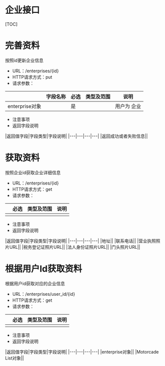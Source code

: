 企业接口
================================
[TOC]

# 完善资料
按照id更新企业信息
* URL：/enterprises/{id}
* HTTP请求方式：put
* 请求参数：

|  |字段名称|必选|类型及范围|说明|
|---|---|---|---|---|
|enterprise对象||是||用户为 企业|

* 注意事项
* 返回字段说明

|返回值字段|字段类型|字段说明|
|---|---|---|---|
|返回成功或者失败信息||


# 获取资料
按照企业id获取企业详细信息
* URL：/enterprises/{id}
* HTTP请求方式：get
* 请求参数：

|  |必选|类型及范围|说明|
|---|---|---|---|
|||||

* 注意事项
* 返回字段说明

|返回值字段|字段类型|字段说明|
|---|---|---|---|
|地址||
|联系电话||
|营业执照照片URL||
|税务登记证照片URL||
|法人身份证照片URL||
|门头照片URL||

# 根据用户Id获取资料
根据用户id获取对应的企业信息
* URL：/enterprises/user_id/{id}
* HTTP请求方式：get
* 请求参数：

|  |必选|类型及范围|说明|
|---|---|---|---|
|||||

* 注意事项
* 返回字段说明

|返回值字段|字段类型|字段说明|
|---|---|---|---|
|enterprise对象||
|Motorcade List对象||